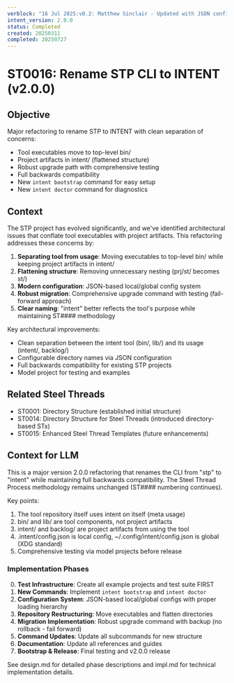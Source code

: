```yaml
---
verblock: "16 Jul 2025:v0.2: Matthew Sinclair - Updated with JSON config and new commands"
intent_version: 2.0.0
status: Completed
created: 20250311
completed: 20250727
---
```

# ST0016: Rename STP CLI to INTENT (v2.0.0)

## Objective

Major refactoring to rename STP to INTENT with clean separation of concerns:

- Tool executables move to top-level bin/
- Project artifacts in intent/ (flattened structure)
- Robust upgrade path with comprehensive testing
- Full backwards compatibility
- New `intent bootstrap` command for easy setup
- New `intent doctor` command for diagnostics

## Context

The STP project has evolved significantly, and we've identified architectural issues that conflate tool executables with project artifacts. This refactoring addresses these concerns by:

1. **Separating tool from usage**: Moving executables to top-level bin/ while keeping project artifacts in intent/
2. **Flattening structure**: Removing unnecessary nesting (prj/st/ becomes st/)
3. **Modern configuration**: JSON-based local/global config system
4. **Robust migration**: Comprehensive upgrade command with testing (fail-forward approach)
5. **Clear naming**: "intent" better reflects the tool's purpose while maintaining ST#### methodology

Key architectural improvements:

- Clean separation between the intent tool (bin/, lib/) and its usage (intent/, backlog/)
- Configurable directory names via JSON configuration
- Full backwards compatibility for existing STP projects
- Model project for testing and examples

## Related Steel Threads

- ST0001: Directory Structure (established initial structure)
- ST0014: Directory Structure for Steel Threads (introduced directory-based STs)
- ST0015: Enhanced Steel Thread Templates (future enhancements)

## Context for LLM

This is a major version 2.0.0 refactoring that renames the CLI from "stp" to "intent" while maintaining full backwards compatibility. The Steel Thread Process methodology remains unchanged (ST#### numbering continues).

Key points:

1. The tool repository itself uses intent on itself (meta usage)
2. bin/ and lib/ are tool components, not project artifacts
3. intent/ and backlog/ are project artifacts from using the tool
4. .intent/config.json is local config, ~/.config/intent/config.json is global (XDG standard)
5. Comprehensive testing via model projects before release

### Implementation Phases

0. **Test Infrastructure**: Create all example projects and test suite FIRST
1. **New Commands**: Implement `intent bootstrap` and `intent doctor`
2. **Configuration System**: JSON-based local/global configs with proper loading hierarchy
3. **Repository Restructuring**: Move executables and flatten directories
4. **Migration Implementation**: Robust upgrade command with backup (no rollback - fail forward)
5. **Command Updates**: Update all subcommands for new structure
6. **Documentation**: Update all references and guides
7. **Bootstrap & Release**: Final testing and v2.0.0 release

See design.md for detailed phase descriptions and impl.md for technical implementation details.
